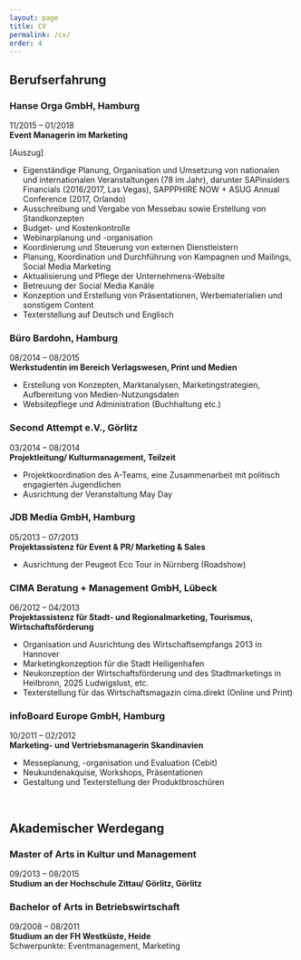 ```yaml
---
layout: page
title: CV
permalink: /cv/
order: 4
---
```


## Berufserfahrung

### Hanse Orga GmbH, Hamburg

11/2015 – 01/2018  
**Event Managerin im Marketing**

[Auszug]

- Eigenständige Planung, Organisation und Umsetzung von nationalen
  und internationalen Veranstaltungen (78 im Jahr), darunter SAPinsiders Financials
  (2016/2017, Las Vegas), SAPPPHIRE NOW + ASUG Annual
  Conference (2017, Orlando)
- Ausschreibung und Vergabe von Messebau sowie
  Erstellung von Standkonzepten
- Budget- und Kostenkontrolle
- Webinarplanung und -organisation
- Koordinierung und Steuerung von externen Dienstleistern
- Planung, Koordination und Durchführung von Kampagnen
  und Mailings, Social Media Marketing
- Aktualisierung und Pflege der Unternehmens-Website
- Betreuung der Social Media Kanäle
- Konzeption und Erstellung von Präsentationen,
  Werbematerialien und sonstigem Content
- Texterstellung auf Deutsch und Englisch

### Büro Bardohn, Hamburg

08/2014 – 08/2015  
**Werkstudentin im Bereich Verlagswesen, Print und Medien**

- Erstellung von Konzepten, Marktanalysen, Marketingstrategien, Aufbereitung von Medien-Nutzungsdaten
- Websitepflege und Administration (Buchhaltung etc.)

### Second Attempt e.V., Görlitz

03/2014 – 08/2014  
**Projektleitung/ Kulturmanagement, Teilzeit**

- Projektkoordination des A-Teams, eine Zusammenarbeit
  mit politisch engagierten Jugendlichen
- Ausrichtung der Veranstaltung May Day

### JDB Media GmbH, Hamburg

05/2013 – 07/2013  
**Projektassistenz für Event &amp; PR/ Marketing &amp; Sales**

- Ausrichtung der Peugeot Eco Tour in Nürnberg
  (Roadshow)

### CIMA Beratung + Management GmbH, Lübeck

06/2012 – 04/2013  
**Projektassistenz für Stadt- und Regionalmarketing, Tourismus, Wirtschaftsförderung**

- Organisation und Ausrichtung des Wirtschaftsempfangs 2013 in Hannover
- Marketingkonzeption für die Stadt Heiligenhafen
- Neukonzeption der Wirtschaftsförderung und des Stadtmarketings in Heilbronn, 2025 Ludwigslust,
  etc.
- Texterstellung für das Wirtschaftsmagazin cima.direkt (Online und Print)

### infoBoard Europe GmbH, Hamburg

10/2011 – 02/2012  
**Marketing- und Vertriebsmanagerin Skandinavien**

- Messeplanung, -organisation und Evaluation (Cebit)
- Neukundenakquise, Workshops, Präsentationen
- Gestaltung und Texterstellung der Produktbroschüren

<br />

## Akademischer Werdegang

### Master of Arts in Kultur und Management

09/2013 – 08/2015  
**Studium an der Hochschule Zittau/ Görlitz, Görlitz**

### Bachelor of Arts in Betriebswirtschaft

09/2008 – 08/2011  
**Studium an der FH Westküste, Heide**  
Schwerpunkte: Eventmanagement, Marketing

